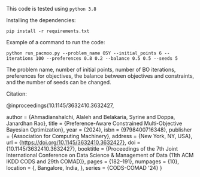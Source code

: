 This code is tested using `python 3.8`

Installing the dependencies:

`pip install -r requirements.txt`

Example of a command to run the code:

`python run_pacmoo.py --problem_name OSY --initial_points 6 --iterations 100 --preferences 0.8 0.2 --balance 0.5 0.5 --seeds 5`

The problem name, number of initial points, number of BO iterations, preferences for objectives, the balance between objectives and constraints, and the number of seeds can be changed.

Citation:

  @inproceedings{10.1145/3632410.3632427, 
  
  author = {Ahmadianshalchi, Alaleh and Belakaria, Syrine and Doppa, Janardhan Rao}, 
  title = {Preference-Aware Constrained Multi-Objective Bayesian Optimization}, 
  year = {2024}, 
  isbn = {9798400716348}, 
  publisher = {Association for Computing Machinery}, 
  address = {New York, NY, USA}, url = {https://doi.org/10.1145/3632410.3632427}, 
  doi = {10.1145/3632410.3632427}, 
  booktitle = {Proceedings of the 7th Joint International Conference on Data Science \& Management of Data (11th ACM IKDD CODS and 29th COMAD)}, 
  pages = {182–191}, 
  numpages = {10}, 
  location = {, Bangalore, India, }, 
  series = {CODS-COMAD '24} }
